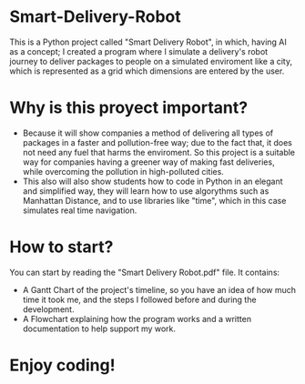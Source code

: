 # Smart-Delivery-Robot
This is a Python project called "Smart Delivery Robot", in which, having AI as a concept; I created a program where I simulate a delivery's robot journey to deliver packages to people on a simulated enviroment like a city, which is represented as a grid which dimensions are entered by the user.
# Why is this proyect important?
- Because it will show companies a method of delivering all types of packages in a faster and pollution-free way; due to the fact that, it does not need any fuel that harms the enviroment. So this project is a suitable way for companies having a greener way of making fast deliveries, while overcoming the pollution in high-polluted cities.
- This also will also show students how to code in Python in an elegant and simplified way, they will learn how to use algorythms such as Manhattan Distance, and to use libraries like "time", which in this case simulates real time navigation.
# How to start?
You can start by reading the "Smart Delivery Robot.pdf" file. It contains:
- A Gantt Chart of the project's timeline, so you have an idea of how much time it took me, and the steps I followed before and during the development.
- A Flowchart explaining how the program works and a written documentation to help support my work.

# Enjoy coding!
